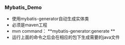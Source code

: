 ### Mybatis_Demo

* 使用mybatis-generator自动生成实体类
* 必须是maven工程
* mvn command： **mybatis-generator:generate **
* 运行上面的命令之后会在相应的包下生成需要的java文件
